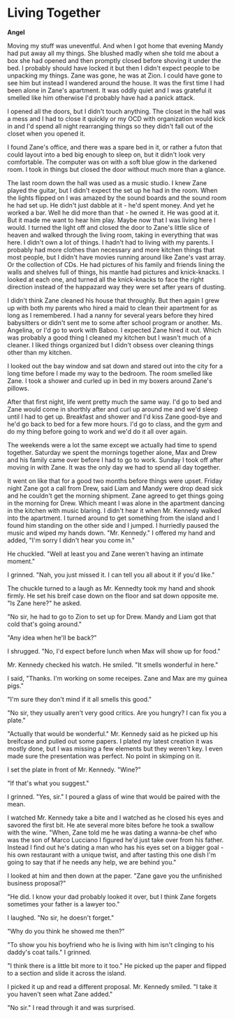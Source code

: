 # Living Together

**Angel**

Moving my stuff was uneventful.  And when I got home that evening Mandy had put away all my things.  She blushed madly when she told me about a box she had opened and then promptly closed before shoving it under the bed.  I probably should have locked it but then I didn't expect people to be unpacking my things.  Zane was gone, he was at Zion.  I could have gone to see him but instead I wandered around the house.  It was the first time I had been alone in Zane's apartment.  It was oddly quiet and I was grateful it smelled like him otherwise I'd probably have had a panick attack.

I opened all the doors, but I didn't touch anything.  The closet in the hall was a mess and I had to close it quickly or my OCD with organization would kick in and I'd spend all night rearranging things so they didn't fall out of the closet when you opened it.

I found Zane's office, and there was a spare bed in it, or rather a futon that could layout into a bed big enough to sleep on, but it didn't look very comfortable.  The computer was on with a soft blue glow in the darkened room.  I took in things but closed the door without much more than a glance.

The last room down the hall was used as a music studio.  I knew Zane played the guitar, but I didn't expect the set up he had in the room.  When the lights flipped on I was amazed by the sound boards and the sound room he had set up.  He didn't just dabble at it - he'd spent money.  And yet he worked a bar.  Well he did more than that - he owned it.  He was good at it.  But it made me want to hear him play.  Maybe now that I was living here I would.  I turned the light off and closed the door to Zane's little slice of heaven and walked through the living room, taking in everything that was here.  I didn't own a lot of things.  I hadn't had to living with my parents.  I probably had more clothes than necessary and more kitchen things that most people, but I didn't have movies running around like Zane's vast array.  Or the collection of CDs.  He had pictures of his family and friends lining the walls and shelves full of things, his mantle had pictures and knick-knacks.  I looked at each one, and turned all the knick-knacks to face the right direction instead of the happazard way they were set after years of dusting.

I didn't think Zane cleaned his house that throughly.  But then again I grew up with both my parents who hired a maid to clean their apartment for as long as I remembered.  I had a nanny for several years before they hired babysitters or didn't sent me to some after school program or another.  Ms. Angelina, or I'd go to work with Baboo.  I expected Zane hired it out.  Which was probably a good thing I cleaned my kitchen but I wasn't much of a cleaner.  I liked things organized but I didn't obsess over cleaning things other than my kitchen.

I looked out the bay window and sat down and stared out into the city for a long time before I made my way to the bedroom.  The room smelled like Zane.  I took a shower and curled up in bed in my boxers around Zane's pillows.

After that first night, life went pretty much the same way.  I'd go to bed and Zane would come in shorthly after and curl up around me and we'd sleep until I had to get up.  Breakfast and shower and I'd kiss Zane good-bye and he'd go back to bed for a few more hours.  I'd go to class, and the gym and do my thing before going to work and we'd do it all over again.

The weekends were a lot the same except we actually had time to spend together.  Saturday we spent the mornings together alone, Max and Drew and his family came over before I had to go to work.  Sunday I took off after moving in with Zane.  It was the only day we had to spend all day together.

It went on like that for a good two months before things were upset.  Friday night Zane got a call from Drew, said Liam and Mandy were drop dead sick and he couldn't get the morning shipment.  Zane agreed to get things going in the morning for Drew.  Which meant I was alone in the apartment dancing in the kitchen with music blaring.  I didn't hear it when Mr. Kennedy walked into the apartment.  I turned around to get something from the island and I found him standing on the other side and I jumped.  I hurriedly paused the music and wiped my hands down.  "Mr. Kennedy."  I offered my hand and added, "I'm sorry I didn't hear you come in."

He chuckled.  "Well at least you and Zane weren't having an intimate moment."

I grinned.  "Nah, you just missed it.  I can tell you all about it if you'd like."

The chuckle turned to a laugh as Mr. Kennedty took my hand and shook firmly.  He set his breif case down on the floor and sat down opposite me.  "Is Zane here?"  he asked.

"No sir, he had to go to Zion to set up for Drew.  Mandy and Liam got that cold that's going around."

"Any idea when he'll be back?"

I shrugged.  "No, I'd expect before lunch when Max will show up for food."

Mr. Kennedy checked his watch.  He smiled.  "It smells wonderful in here."

I said, "Thanks.  I'm working on some receipes.  Zane and Max are my guinea pigs."

"I'm sure they don't mind if it all smells this good."

"No sir, they usually aren't very good critics.  Are you hungry?  I can fix you a plate."

"Actually that would be wonderful."  Mr. Kennedy said as he picked up his breifcase and pulled out some papers.  I plated my latest creation it was mostly done, but I was missing a few elements but they weren't key.  I even made sure the presentation was perfect.  No point in skimping on it.

I set the plate in front of Mr. Kennedy.  "Wine?"

"If that's what you suggest."

I grinned.  "Yes, sir."  I poured a glass of wine that would be paired with the mean.

I watched Mr. Kennedy take a bite and I watched as he closed his eyes and savored the first bit.  He ate several more bites before he took a swallow with the wine.  "When, Zane told me he was dating a wanna-be chef who was the son of Marco Lucciano I figured he'd just take over from his father.  Instead I find out he's dating a man who has his eyes set on a bigger goal - his own restaurant with a unique twist, and after tasting this one dish I'm going to say that if he needs any help, we are behind you."

I looked at him and then down at the paper.  "Zane gave you the unfinished business proposal?"

"He did.  I know your dad probably looked it over, but I think Zane forgets sometimes your father is a lawyer too."

I laughed.  "No sir, he doesn't forget."

"Why do you think he showed me then?"

"To show you his boyfriend who he is living with him isn't clinging to his daddy's coat tails."   I grinned.

"I think there is a little bit more to it too."  He picked up the paper and flipped to a section and slide it across the island.

I picked it up and read a different proposal. Mr. Kennedy smiled.  "I take it you haven't seen what Zane added."

"No sir." I read through it and was surprised.

